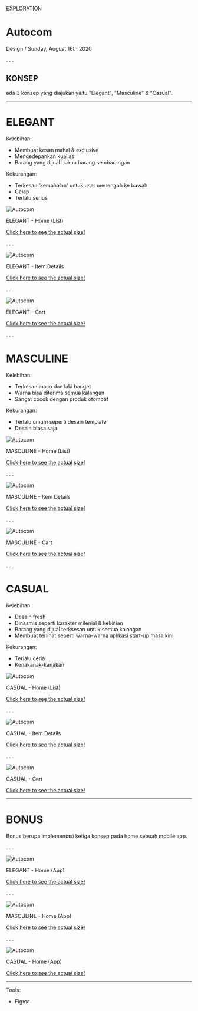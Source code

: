 <p class="type">EXPLORATION</p>

# Autocom

<p class="meta">Design  /  Sunday, August 16th 2020</p>

<p class="caption">. . .</p>

## KONSEP

ada 3 konsep yang diajukan yaitu "Elegant", "Masculine" & "Casual".

---
<p></p>

# ELEGANT

Kelebihan:
- Membuat kesan mahal & exclusive
- Mengedepankan kualias
- Barang yang dijual bukan barang sembarangan

Kekurangan:
- Terkesan 'kemahalan' untuk user menengah ke bawah
- Gelap
- Terlalu serius

![Autocom](../assets/images/works/details/252-autocom//previews/ELEGANT-home-list.jpg)

<p class="caption">ELEGANT - Home (List)</p>

[Click here to see the actual size!](https://marvelapp.com/prototype/775af8e/screen/72101546)

<p class="caption">. . .</p>

![Autocom](../assets/images/works/details/252-autocom//previews/ELEGANT-item-details.jpg)

<p class="caption">ELEGANT - Item Details</p>

[Click here to see the actual size!](https://marvelapp.com/prototype/775af8e/screen/72101547)

<p class="caption">. . .</p>

![Autocom](../assets/images/works/details/252-autocom//previews/ELEGANT-cart.jpg)

<p class="caption">ELEGANT - Cart</p>

[Click here to see the actual size!](https://marvelapp.com/prototype/775af8e/screen/72101545)

<p class="caption">. . .</p>

# MASCULINE

Kelebihan:
- Terkesan maco dan laki banget
- Warna bisa diterima semua kalangan
- Sangat cocok dengan produk otomotif

Kekurangan:
- Terlalu umum seperti desain template
- Desain biasa saja

![Autocom](../assets/images/works/details/252-autocom//previews/MASCULINE-home-list.jpg)

<p class="caption">MASCULINE - Home (List)</p>

[Click here to see the actual size!](https://marvelapp.com/prototype/775af8e/screen/72101549)

<p class="caption">. . .</p>

![Autocom](../assets/images/works/details/252-autocom//previews/MASCULINE-item-details.jpg)

<p class="caption">MASCULINE - Item Details</p>

[Click here to see the actual size!](https://marvelapp.com/prototype/775af8e/screen/72101550)

<p class="caption">. . .</p>

![Autocom](../assets/images/works/details/252-autocom//previews/MASCULINE-cart.jpg)

<p class="caption">MASCULINE - Cart</p>

[Click here to see the actual size!](https://marvelapp.com/prototype/775af8e/screen/72101548)

<p class="caption">. . .</p>

# CASUAL

Kelebihan:
- Desain fresh
- Dinasmis seperti karakter milenial & kekinian
- Barang yang dijual terksesan untuk semua kalangan
- Membuat terlihat seperti warna-warna aplikasi start-up masa kini

Kekurangan:
- Terlalu ceria
- Kenakanak-kanakan

![Autocom](../assets/images/works/details/252-autocom//previews/CASUAL-home-list.jpg)

<p class="caption">CASUAL - Home (List)</p>

[Click here to see the actual size!](https://marvelapp.com/prototype/775af8e/screen/72101543)

<p class="caption">. . .</p>

![Autocom](../assets/images/works/details/252-autocom//previews/CASUAL-item-details.jpg)

<p class="caption">CASUAL - Item Details</p>

[Click here to see the actual size!](https://marvelapp.com/prototype/775af8e/screen/72101544)

<p class="caption">. . .</p>

![Autocom](../assets/images/works/details/252-autocom//previews/CASUAL-cart.jpg)

<p class="caption">CASUAL - Cart</p>

[Click here to see the actual size!](https://marvelapp.com/prototype/775af8e/screen/72101542)

---
<p></p>

# BONUS

Bonus berupa implementasi ketiga konsep pada home sebuah mobile app.

<p class="caption">. . .</p>

![Autocom](../assets/images/works/details/252-autocom//previews/app/ELEGANT-APP-home.png)

<p class="caption">ELEGANT - Home (App)</p>

[Click here to see the actual size!](https://marvelapp.com/prototype/30d2d0h/screen/72101483)

<p class="caption">. . .</p>

![Autocom](../assets/images/works/details/252-autocom//previews/app/MASCULINE-APP-home.png)

<p class="caption">MASCULINE - Home (App)</p>

[Click here to see the actual size!](https://marvelapp.com/prototype/30d2d0h/screen/72101484)

<p class="caption">. . .</p>

![Autocom](../assets/images/works/details/252-autocom//previews/app/CASUAL-APP-home.png)

<p class="caption">CASUAL - Home (App)</p>

[Click here to see the actual size!](https://marvelapp.com/prototype/30d2d0h/screen/72101482)

---
<p></p>

Tools:
- Figma
